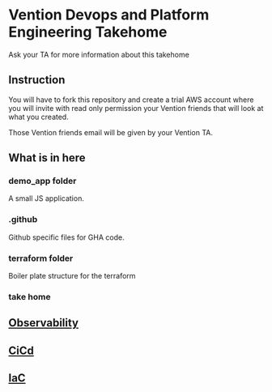 # Vention Devops and Platform Engineering Takehome

Ask your TA for more information about this takehome

## Instruction
You will have to fork this repository and create a trial AWS account where you will invite with read only permission your Vention friends that will look at what you created.

Those Vention friends email will be given by your Vention TA.

## What is in here

### demo_app folder
A small JS application.

### .github
Github specific files for GHA code. 

### terraform folder
Boiler plate structure for the terraform

### take home  
## [Observability](./OBSERVABILITY.md)
## [CiCd](./CICD.md)
## [IaC](IAC.md)





